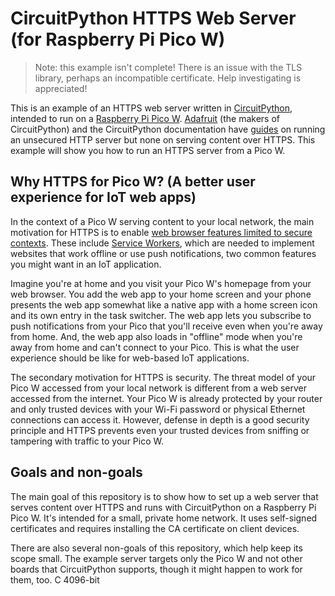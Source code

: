 # CircuitPython HTTPS Web Server (for Raspberry Pi Pico W)

> Note: this example isn't complete! There is an issue with the TLS library, perhaps an incompatible certificate. Help investigating is appreciated!

This is an example of an HTTPS web server written in [CircuitPython](https://circuitpython.org/), intended to run on a [Raspberry Pi Pico W](https://www.raspberrypi.com/documentation/microcontrollers/raspberry-pi-pico.html#raspberry-pi-pico-w-and-pico-wh). [Adafruit](https://www.adafruit.com/) (the makers of CircuitPython) and the CircuitPython documentation have [guides](https://learn.adafruit.com/pico-w-http-server-with-circuitpython/code-the-pico-w-http-server) on running an unsecured HTTP server but none on serving content over HTTPS. This example will show you how to run an HTTPS server from a Pico W.

## Why HTTPS for Pico W? (A better user experience for IoT web apps)

In the context of a Pico W serving content to your local network, the main motivation for HTTPS is to enable [web browser features limited to secure contexts](https://developer.mozilla.org/en-US/docs/Web/Security/Secure_Contexts/features_restricted_to_secure_contexts). These include [Service Workers](https://developer.mozilla.org/en-US/docs/Web/API/Service_Worker_API), which are needed to implement websites that work offline or use push notifications, two common features you might want in an IoT application.

Imagine you're at home and you visit your Pico W's homepage from your web browser. You add the web app to your home screen and your phone presents the web app somewhat like a native app with a home screen icon and its own entry in the task switcher. The web app lets you subscribe to push notifications from your Pico that you'll receive even when you're away from home. And, the web app also loads in "offline" mode when you're away from home and can't connect to your Pico. This is what the user experience should be like for web-based IoT applications.

The secondary motivation for HTTPS is security. The threat model of your Pico W accessed from your local network is different from a web server accessed from the internet. Your Pico W is already protected by your router and only trusted devices with your Wi-Fi password or physical Ethernet connections can access it. However, defense in depth is a good security principle and HTTPS prevents even your trusted devices from sniffing or tampering with traffic to your Pico W.

## Goals and non-goals

The main goal of this repository is to show how to set up a web server that serves content over HTTPS and runs with CircuitPython on a Raspberry Pi Pico W. It's intended for a small, private home network. It uses self-signed certificates and requires installing the CA certificate on client devices. 

There are also several non-goals of this repository, which help keep its scope small. The example server targets only the Pico W and not other boards that CircuitPython supports, though it might happen to work for them, too. C
4096-bit



